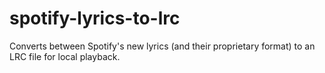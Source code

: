 # spotify-lyrics-to-lrc
Converts between Spotify's new lyrics (and their proprietary format) to an LRC file for local playback.
